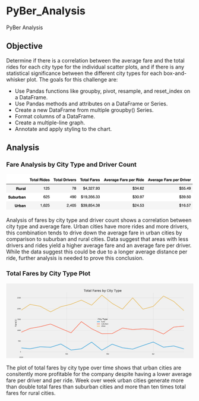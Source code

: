 # PyBer_Analysis
PyBer Analysis

## Objective 
Determine if there is a correlation between the average fare and the total rides for each city type for the individual scatter plots, and if there is any statistical significance between the different city types for each box-and-whisker plot. The goals for this challenge are:

* Use Pandas functions like groupby, pivot, resample, and reset_index on a DataFrame.
* Use Pandas methods and attributes on a DataFrame or Series.
* Create a new DataFrame from multiple groupby() Series.
* Format columns of a DataFrame.
* Create a multiple-line graph.
* Annotate and apply styling to the chart.

## Analysis
### Fare Analysis by City Type and Driver Count
![Final Summary DataFrame](analysis/FinalSummaryDF.png)

Analysis of fares by city type and driver count shows a correlation between city type and average fare. Urban cities have more rides and more drivers, this combination tends to drive down the average fare in urban cities by comparison to suburban and rural cities. Data suggest that areas with less drivers and rides yield a higher average fare and an average fare per driver. While the data suggest this could be due to a longer average distance per ride, further analysis is needed to prove this conclusion. 

### Total Fares by City Type Plot
![Total Fare by City Type](analysis/TotalFaresByCT.png)

The plot of total fares by city type over time shows that urban cities are consitently more profitable for the company despite having a lower average fare per driver and per ride. Week over week urban cities generate more than double total fares than suburban cities and more than ten times total fares for rural cities. 
